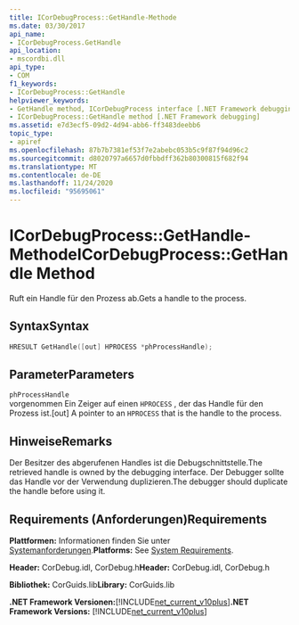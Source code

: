 ```yaml
---
title: ICorDebugProcess::GetHandle-Methode
ms.date: 03/30/2017
api_name:
- ICorDebugProcess.GetHandle
api_location:
- mscordbi.dll
api_type:
- COM
f1_keywords:
- ICorDebugProcess::GetHandle
helpviewer_keywords:
- GetHandle method, ICorDebugProcess interface [.NET Framework debugging]
- ICorDebugProcess::GetHandle method [.NET Framework debugging]
ms.assetid: e7d3ecf5-09d2-4d94-abb6-ff3483deebb6
topic_type:
- apiref
ms.openlocfilehash: 87b7b7381ef53f7e2abebc053b5c9f87f94d96c2
ms.sourcegitcommit: d8020797a6657d0fbbdff362b80300815f682f94
ms.translationtype: MT
ms.contentlocale: de-DE
ms.lasthandoff: 11/24/2020
ms.locfileid: "95695061"
---
```

# <a name="icordebugprocessgethandle-method"></a><span data-ttu-id="1b3fc-102">ICorDebugProcess::GetHandle-Methode</span><span class="sxs-lookup"><span data-stu-id="1b3fc-102">ICorDebugProcess::GetHandle Method</span></span>

<span data-ttu-id="1b3fc-103">Ruft ein Handle für den Prozess ab.</span><span class="sxs-lookup"><span data-stu-id="1b3fc-103">Gets a handle to the process.</span></span>  
  
## <a name="syntax"></a><span data-ttu-id="1b3fc-104">Syntax</span><span class="sxs-lookup"><span data-stu-id="1b3fc-104">Syntax</span></span>  
  
```cpp  
HRESULT GetHandle([out] HPROCESS *phProcessHandle);  
```  
  
## <a name="parameters"></a><span data-ttu-id="1b3fc-105">Parameter</span><span class="sxs-lookup"><span data-stu-id="1b3fc-105">Parameters</span></span>  

 `phProcessHandle`  
 <span data-ttu-id="1b3fc-106">vorgenommen Ein Zeiger auf einen `HPROCESS` , der das Handle für den Prozess ist.</span><span class="sxs-lookup"><span data-stu-id="1b3fc-106">[out] A pointer to an `HPROCESS` that is the handle to the process.</span></span>  
  
## <a name="remarks"></a><span data-ttu-id="1b3fc-107">Hinweise</span><span class="sxs-lookup"><span data-stu-id="1b3fc-107">Remarks</span></span>  

 <span data-ttu-id="1b3fc-108">Der Besitzer des abgerufenen Handles ist die Debugschnittstelle.</span><span class="sxs-lookup"><span data-stu-id="1b3fc-108">The retrieved handle is owned by the debugging interface.</span></span> <span data-ttu-id="1b3fc-109">Der Debugger sollte das Handle vor der Verwendung duplizieren.</span><span class="sxs-lookup"><span data-stu-id="1b3fc-109">The debugger should duplicate the handle before using it.</span></span>  
  
## <a name="requirements"></a><span data-ttu-id="1b3fc-110">Requirements (Anforderungen)</span><span class="sxs-lookup"><span data-stu-id="1b3fc-110">Requirements</span></span>  

 <span data-ttu-id="1b3fc-111">**Plattformen:** Informationen finden Sie unter [Systemanforderungen](../../get-started/system-requirements.md).</span><span class="sxs-lookup"><span data-stu-id="1b3fc-111">**Platforms:** See [System Requirements](../../get-started/system-requirements.md).</span></span>  
  
 <span data-ttu-id="1b3fc-112">**Header:** CorDebug.idl, CorDebug.h</span><span class="sxs-lookup"><span data-stu-id="1b3fc-112">**Header:** CorDebug.idl, CorDebug.h</span></span>  
  
 <span data-ttu-id="1b3fc-113">**Bibliothek:** CorGuids.lib</span><span class="sxs-lookup"><span data-stu-id="1b3fc-113">**Library:** CorGuids.lib</span></span>  
  
 <span data-ttu-id="1b3fc-114">**.NET Framework Versionen:**[!INCLUDE[net_current_v10plus](../../../../includes/net-current-v10plus-md.md)]</span><span class="sxs-lookup"><span data-stu-id="1b3fc-114">**.NET Framework Versions:** [!INCLUDE[net_current_v10plus](../../../../includes/net-current-v10plus-md.md)]</span></span>
